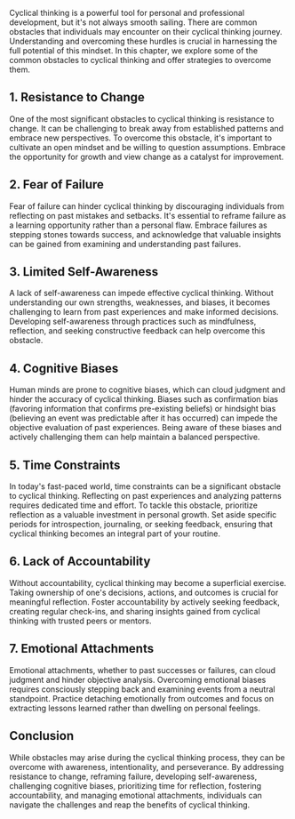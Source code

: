 
Cyclical thinking is a powerful tool for personal and professional development, but it's not always smooth sailing. There are common obstacles that individuals may encounter on their cyclical thinking journey. Understanding and overcoming these hurdles is crucial in harnessing the full potential of this mindset. In this chapter, we explore some of the common obstacles to cyclical thinking and offer strategies to overcome them.

1\. Resistance to Change
-----------------------

One of the most significant obstacles to cyclical thinking is resistance to change. It can be challenging to break away from established patterns and embrace new perspectives. To overcome this obstacle, it's important to cultivate an open mindset and be willing to question assumptions. Embrace the opportunity for growth and view change as a catalyst for improvement.

2\. Fear of Failure
------------------

Fear of failure can hinder cyclical thinking by discouraging individuals from reflecting on past mistakes and setbacks. It's essential to reframe failure as a learning opportunity rather than a personal flaw. Embrace failures as stepping stones towards success, and acknowledge that valuable insights can be gained from examining and understanding past failures.

3\. Limited Self-Awareness
-------------------------

A lack of self-awareness can impede effective cyclical thinking. Without understanding our own strengths, weaknesses, and biases, it becomes challenging to learn from past experiences and make informed decisions. Developing self-awareness through practices such as mindfulness, reflection, and seeking constructive feedback can help overcome this obstacle.

4\. Cognitive Biases
-------------------

Human minds are prone to cognitive biases, which can cloud judgment and hinder the accuracy of cyclical thinking. Biases such as confirmation bias (favoring information that confirms pre-existing beliefs) or hindsight bias (believing an event was predictable after it has occurred) can impede the objective evaluation of past experiences. Being aware of these biases and actively challenging them can help maintain a balanced perspective.

5\. Time Constraints
-------------------

In today's fast-paced world, time constraints can be a significant obstacle to cyclical thinking. Reflecting on past experiences and analyzing patterns requires dedicated time and effort. To tackle this obstacle, prioritize reflection as a valuable investment in personal growth. Set aside specific periods for introspection, journaling, or seeking feedback, ensuring that cyclical thinking becomes an integral part of your routine.

6\. Lack of Accountability
-------------------------

Without accountability, cyclical thinking may become a superficial exercise. Taking ownership of one's decisions, actions, and outcomes is crucial for meaningful reflection. Foster accountability by actively seeking feedback, creating regular check-ins, and sharing insights gained from cyclical thinking with trusted peers or mentors.

7\. Emotional Attachments
------------------------

Emotional attachments, whether to past successes or failures, can cloud judgment and hinder objective analysis. Overcoming emotional biases requires consciously stepping back and examining events from a neutral standpoint. Practice detaching emotionally from outcomes and focus on extracting lessons learned rather than dwelling on personal feelings.

Conclusion
----------

While obstacles may arise during the cyclical thinking process, they can be overcome with awareness, intentionality, and perseverance. By addressing resistance to change, reframing failure, developing self-awareness, challenging cognitive biases, prioritizing time for reflection, fostering accountability, and managing emotional attachments, individuals can navigate the challenges and reap the benefits of cyclical thinking.
